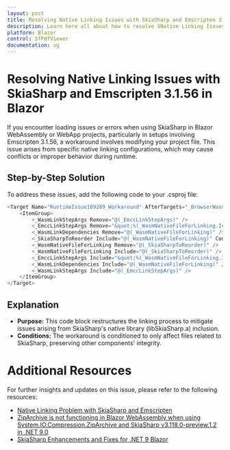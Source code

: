 ```yaml
---
layout: post
title: Resolving Native Linking Issues with SkiaSharp and Emscripten 3.1.56 in Blazor | Syncfusion
description: Learn here all about how to resolve SNative Linking Issues with SkiaSharp and Emscripten 3.1.56 issue in Blazor sample.
platform: Blazor
control: SfPdfViewer
documentation: ug
---
```


# Resolving Native Linking Issues with SkiaSharp and Emscripten 3.1.56 in Blazor

If you encounter loading issues or errors when using SkiaSharp in Blazor WebAssembly or WebApp projects, particularly in setups involving Emscripten 3.1.56, a workaround involves modifying your project file. This issue arises from specific native linking configurations, which may cause conflicts or improper behavior during runtime.

## Step-by-Step Solution
To address these issues, add the following code to your .csproj file:

```csharp
<Target Name="RuntimeIssue109289_Workaround" AfterTargets="_BrowserWasmWriteRspForLinking"> 
	<ItemGroup> 
		<_WasmLinkStepArgs Remove="@(_EmccLinkStepArgs)" /> 
		<_EmccLinkStepArgs Remove="&quot;%(_WasmNativeFileForLinking.Identity)&quot;" /> 
		<_WasmLinkDependencies Remove="@(_WasmNativeFileForLinking)" /> 
		<_SkiaSharpToReorder Include="@(_WasmNativeFileForLinking)" Condition="$([System.String]::Copy('%(FullPath)').Contains('libSkiaSharp.a'))" /> 
		<_WasmNativeFileForLinking Remove="@(_SkiaSharpToReorder)" /> 
		<_WasmNativeFileForLinking Include="@(_SkiaSharpToReorder)" /> 
		<_EmccLinkStepArgs Include="&quot;%(_WasmNativeFileForLinking.Identity)&quot;" /> 
		<_WasmLinkDependencies Include="@(_WasmNativeFileForLinking)" /> 
		<_WasmLinkStepArgs Include="@(_EmccLinkStepArgs)" /> 
	</ItemGroup> 
</Target>
```

## Explanation
 * <b>Purpose:</b> This code block restructures the linking process to mitigate issues arising from SkiaSharp's native library (libSkiaSharp.a) inclusion.
 * <b>Conditions:</b> The workaround is conditioned to only affect files related to SkiaSharp, preserving other components' integrity.

# Additional Resources
For further insights and updates on this issue, please refer to the following resources:

  * [Native Linking Problem with SkiaSharp and Emscripten](https://github.com/dotnet/runtime/issues/109289)
  * [ZipArchive is not functioning in Blazor WebAssembly when using System.IO.Compression.ZipArchive and SkiaSharp v3.118.0-preview.1.2 in .NET 9.0](https://github.com/essential-studio/ej2-blazor-samples/pull/4664)
  * [SkiaSharp Enhancements and Fixes for .NET 9 Blazor](https://github.com/mono/SkiaSharp/pull/3064)